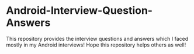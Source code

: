 # Android-Interview-Question-Answers
This repository provides the interview questions and answers which I faced mostly in my Android interviews! Hope this repository helps others as well!
